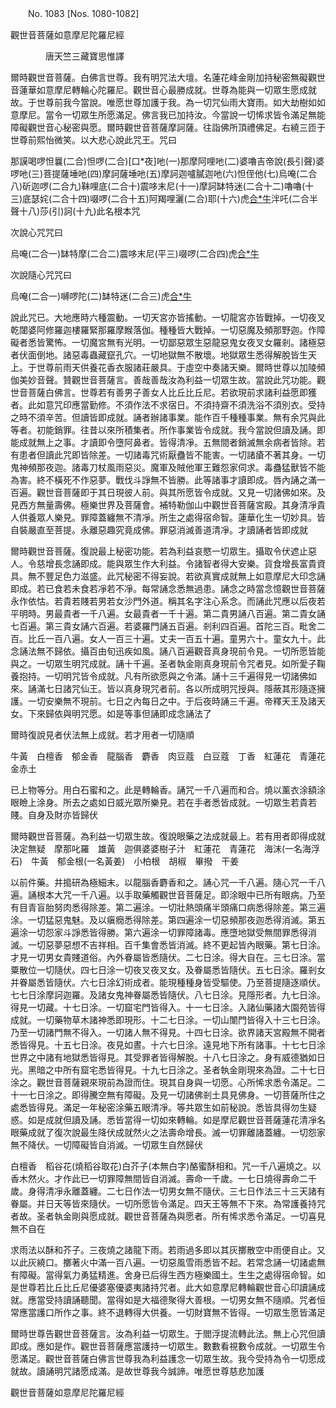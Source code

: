 ﻿　　No. 1083 [Nos. 1080-1082]

觀世音菩薩如意摩尼陀羅尼經

　　　　唐天竺三藏寶思惟譯


爾時觀世音菩薩。白佛言世尊。我有明咒法大壇。名蓮花峰金剛加持秘密無礙觀世音蓮華如意摩尼轉輪心陀羅尼。觀世音心最勝成就。世尊為能與一切眾生愿成就故。于世尊前我今當說。唯愿世尊加護于我。為一切咒仙雨大寶雨。如大劫樹如如意摩尼。當令一切眾生所愿滿足。佛言我已加持汝。今當說一切悕求皆令滿足無能障礙觀世音心秘密與愿。爾時觀世音菩薩摩訶薩。往詣佛所頂禮佛足。右繞三匝于世尊前熙怡微笑。以大悲心說此咒王。咒曰

那謨喝啰怛曩(二合)怛啰(二合)[口*夜]吔(一)那摩阿哩吔(二)婆嚕吉帝說(長引聲)婆啰吔(三)菩提薩埵吔(四)摩訶薩埵吔(五)摩訶迦嚧膩迦吔(六)怛侄他(七)烏唵(二合八)斫迦啰(二合九)靺哩底(二合十)震哆末尼(十一)摩訶缽特迷(二合十二)嚕嚕(十三)底瑟姹(二合十四)啜啰(二合十五)阿羯哩灑(二合)耶(十六)虎[合*牛](二合十七)泮吒(二合半聲十八)莎(引)訶(十九)此名根本咒

次說心咒咒曰

烏唵(二合一)缽特摩(二合二)震哆末尼(平三)啜啰(二合四)虎[合*牛](二合五)

次說隨心咒咒曰

烏唵(二合一)嚩啰陀(二)缽特迷(二合三)虎[合*牛](二合四)

說此咒已。大地應時六種震動。一切天宮亦皆搖動。一切龍宮亦皆戰掉。一切夜叉乾闥婆阿修羅迦樓羅緊那羅摩睺落伽。種種皆大戰掉。一切惡魔及頻那野迦。作障礙者悉皆驚怖。一切魔宮無有光明。一切鄙惡眾生惡龍惡鬼女夜叉女羅剎。諸極惡者伏面倒地。諸惡毒蟲藏竄孔穴。一切地獄無不散壞。地獄眾生悉得解脫皆生天上。于世尊前雨天供養花香衣服諸莊嚴具。于虛空中奏諸天樂。爾時世尊以加陵頻伽美妙音聲。贊觀世音菩薩言。善哉善哉汝為利益一切眾生故。當說此咒功能。觀世音菩薩白佛言。世尊若有善男子善女人比丘比丘尼。若欲現前求諸利益愿即獲者。此如意咒印應當勤修。不須作法不求宿日。不須持齋不須洗浴不須別衣。受持之時不須辛苦。但讀皆即成就。誦者辦諸事業。能作百千種種事業。無有余咒與此等者。初能銷罪。往昔以來所積集者。所作事業皆令成就。我今當說但讀及誦。即能成就無上之事。才讀即令墮阿鼻者。皆得清凈。五無間者銷滅無余病者皆除。若有患者但讀此咒即皆除差。一切諸毒咒術厭蠱皆不能害。一切諸瘡不著其身。一切鬼神頻那夜迦。諸毒刀杖風雨惡災。魔軍及賊他軍王難怨家伺求。毒蠱猛獸皆不能為害。終不橫死不作惡夢。戰伐斗諍無不皆勝。此等諸事才讀即成。唇內誦之滿一百遍。觀世音菩薩即于其日現彼人前。與其所愿皆令成就。又見一切諸佛如來。及見西方無量壽佛。極樂世界及菩薩會。補特勒伽山中觀世音菩薩宮殿。其身清凈貴人供養眾人樂見。罪障蓋纏無不清凈。所生之處得宿命智。蓮華化生一切妙具。皆自裝嚴直至菩提。永離惡趣究竟成佛。罪惡消滅善道清凈。才讀誦者皆即成就

爾時觀世音菩薩。復說最上秘密功能。若為利益哀愍一切眾生。攝取令伏遮止惡人。令慈增長念誦即成。能與眾生作大利益。令諸智者得大安樂。貨食增長富貴資具。無不豐足色力滋盛。此咒秘密不得妄說。若欲真實成就無上如意摩尼大印念誦即成。若已食若未食若凈若不凈。每常誦念悉無過患。誦念之時當念憶觀世音菩薩永作依怙。若貴若賤若男若女沙門外道。稱其名字注心系念。而誦此咒應以后夜若平明時。男最貴者一千八遍。女最貴者一千十遍。第二貴男誦八百遍。第二貴女誦七百遍。第三貴女誦六百遍。若婆羅門誦五百遍。剎利四百遍。首陀三百。毗舍二百。比丘一百八遍。女人一百三十遍。丈夫一百五十遍。童男六十。童女九十。此念誦法無不歸依。攝百由旬迅疾如風。誦八百遍觀音真身現前令見。一切所愿皆能與之。一切眾生明咒成就。誦十千遍。圣者執金剛真身現前令咒者見。如所愛子鞠養抱持。一切明咒皆令成就。凡有所欲愿與之令滿。誦十三千遍得見一切諸佛如來。誦滿七日諸咒仙王。皆以真身現咒者前。各以所成明咒授與。隱蔽其形隨逐擁護。一切安樂無不現前。七日之內每日之中。于后夜時誦三千遍。帝釋天王及諸天女。下來歸依與明咒愿。如是等事但誦即成念誦法了

爾時復說見者伏法無上成就。若才用者一切隨順

牛黃　白檀香　郁金香　龍腦香　麝香　肉豆蔻　白豆蔻　丁香　紅蓮花　青蓮花　金赤土

已上物等分。用白石蜜和之。此是轉輪香。誦咒一千八遍而和合。燒以薰衣涂額涂眼瞼上涂身。所去之處如日威光眾所樂見。若在手者悉皆成就。一切眾生若貴若賤。自身及財亦皆歸伏

爾時觀世音菩薩。為利益一切眾生故。復說眼藥之法成就最上。若有用者即得成就決定無疑　摩那叱羅　雄黃　迦俱婆婆樹子汁　紅蓮花　青蓮花　海沫(一名海浮石)　牛黃　郁金根(一名黃姜)　小柏根　胡椒　畢撥　干姜

以前件藥。并搗研為極細末。以龍腦香麝香和之。誦心咒一千八遍。隨心咒一千八遍。誦根本大咒一千八遍。以手取藥觸觀世音菩薩足。即涂眼中已所有眼病。乃至有目青盲胎努肉悉得除差。第二遍涂。一切壯熱頭痛半頭痛口病悉得除差。第三遍涂。一切猛惡鬼魅。及以瘨癇悉得除差。第四遍涂一切惡頻那夜迦悉得消滅。第五遍涂一切怨家斗諍悉皆得勝。第六遍涂一切罪障諸毒。應墮地獄受無間罪悉得消滅。一切惡夢惡想不吉祥相。百千集會悉皆消滅。終不更起皆內眼藥。第七日涂。才見一切男女貴賤道俗。內外眷屬皆悉隨伏。二七日涂。得大自在。三七日涂。當粟散位一切隨伏。四七日涂一切夜叉夜叉女。及眷屬悉皆隨伏。五七日涂。羅剎女并眷屬悉皆隨伏。六七日涂幻術成者。能現種種身皆受驅使。乃至菩提隨逐順伏。七七日涂摩訶迦羅。及諸女鬼神眷屬悉皆隨伏。八七日涂。見隱形者。九七日涂。得見一切藏。十七日涂。一切窟宅門皆得入。十一七日涂。入諸仙藥諸大園苑皆得成就。一切藥物草木諸神悉即現形。十二七日涂。一切山闈門皆得入十三七日涂。乃至一切諸門無不得入。一切諸人無不得見。十四七日涂。欲界諸天宮殿無不開者悉皆得見。十五七日涂。夜見如晝。十六七日涂。遠見地下所有諸事。十七七日涂世界之中諸有地獄悉皆得見。其受罪者皆得解脫。十八七日涂之。身有威德猶如日光。黑暗之中所有窟宅悉皆得見。十九七日涂之。圣者執金剛現來為證。二十七日涂之。觀世音菩薩親來現前為證而住。現其自身與一切愿。心所悕求悉令滿足。二十一七日涂之。即得騰空無有障礙。及見一切諸佛剎土具見佛身。一切菩薩所住之處悉皆得見。滿足一年秘密涂藥五眼清凈。等共眾生如前秘說。悉皆具得勿生疑惑。如是成就但讀及誦。悉皆當得一切如來轉輪。如是摩尼觀世音菩薩蓮花清凈名眼藥成就了復次說最生降伏成就然火之法壽命增長。滅一切罪離諸蓋纏。一切怨家無不降伏。一切障礙皆自消滅。一切眾生自然歸伏

白檀香　稻谷花(燒稻谷取花)白芥子(本無白字)酪蜜酥相和。咒一千八遍燒之。以香木然火。才作此已一切罪障無間皆自消滅。壽命一千歲。一七日燒得壽命二千歲。身得清凈永離蓋纏。二七日作法一切男女無不隨伏。三七日作法三十三天諸有眷屬。并日天等皆來隨伏。一切所愿皆令滿足。四天王等無不下來。為常護養持咒者故。圣者執金剛與愿成就。觀世音菩薩為與愿者。所有悕求悉令滿足。一切喜見無不自在

求雨法以酥和芥子。三夜燒之諸龍下雨。若雨過多即以其灰擲散空中雨便自止。又以此灰繞口。擲著火中滿一百八遍。一切惡風雪雨悉皆不起。若常念誦一切諸處無有障礙。當得氣力勇猛精進。舍身已后得生西方極樂國土。生生之處得宿命智。如是世尊若比丘比丘尼優婆塞優婆夷諸持咒者。此大如意摩尼轉輪觀世音心印讀誦成就。應當受持讀誦聽聞。當得如是大福德聚得大善根。一切男女無不隨順。咒者恒常應當護口所作之事。終不退轉得大供養。一切財寶無不皆得。一切眾生愿皆滿足

爾時世尊告觀世音菩薩言。汝為利益一切眾生。于閻浮提流轉此法。無上心咒但讀即成。應如是作。觀世音菩薩應當護持一切眾生。數數看視數令成就。一切眾生令愿滿足。觀世音菩薩白佛言世尊我為利益護念一切眾生故。我今受持為令一切愿成就故。讀誦明咒諸愿成滿。是故世尊我今誠諦。唯愿世尊慈悲加護

觀世音菩薩如意摩尼陀羅尼經
